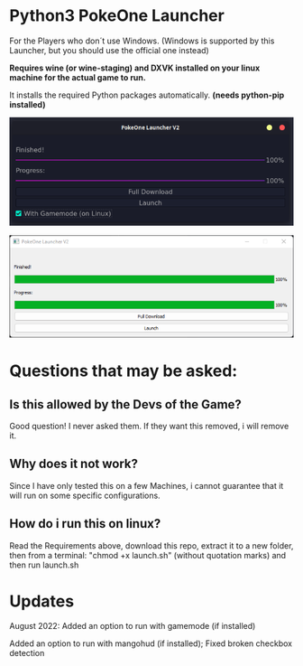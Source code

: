 # Python3 PokeOne Launcher

For the Players who don´t use Windows. (Windows is supported by this Launcher, but you should use the official one instead)

**Requires wine (or wine-staging) and DXVK installed on your linux machine for the actual game to run.**

It installs the required Python packages automatically. **(needs python-pip installed)**

![ScreenShot](/images/screenshot_linux.png)

![ScreenShot](/images/main.png)

# Questions that may be asked:

## Is this allowed by the Devs of the Game?
Good question! I never asked them. If they want this removed, i will remove it.

## Why does it not work?
Since I have only tested this on a few Machines, i cannot guarantee that it will run on some specific configurations.

## How do i run this on linux?
Read the Requirements above, download this repo, extract it to a new folder, then from a terminal: "chmod +x launch.sh" (without quotation marks) and then run launch.sh




# Updates
August 2022: Added an option to run with gamemode (if installed)

Added an option to run with mangohud (if installed); Fixed broken checkbox detection

